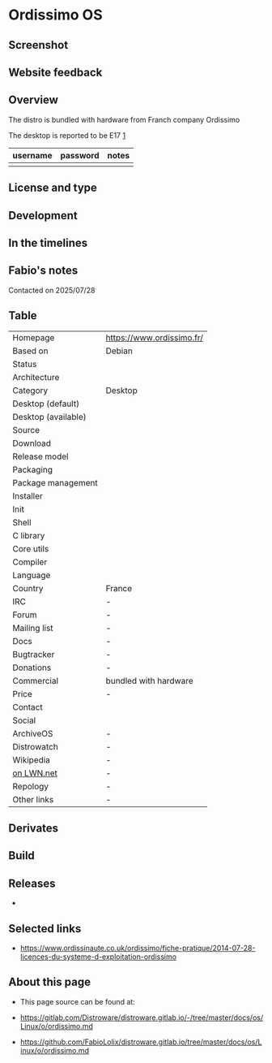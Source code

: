 # Ordissimo OS

## Screenshot


## Website feedback


## Overview

The distro is bundled with hardware from Franch company Ordissimo

The desktop is reported to be E17 [1](https://it.frwiki.wiki/wiki/Ordissimo)




| username | password | notes |
|----------|----------|-------|
|  |  |  |


## License and type



## Development



## In the timelines



## Fabio's notes

Contacted on 2025/07/28



## Table

|                       |  |
|-----------------------|--|
| Homepage              | <https://www.ordissimo.fr/> |
| Based on              | Debian |
| Status                |  |
| Architecture          |  |
| Category              | Desktop |
| Desktop (default)     |  |
| Desktop (available)   |  |
| Source                |  |
| Download              |  |
| Release model         |  |
| Packaging             |  |
| Package management    |  |
| Installer             |  |
| Init                  |  |
| Shell                 |  |
| C library             |  |
| Core utils            |  |
| Compiler              |  |
| Language              |  |
| Country               | France |
| IRC                   | - |
| Forum                 | - |
| Mailing list          | - |
| Docs                  | - |
| Bugtracker            | - |
| Donations             | - |
| Commercial            | bundled with hardware |
| Price                 | - |
| Contact               |  |
| Social                | <br> |
| ArchiveOS             | - |
| Distrowatch           | - |
| Wikipedia             | - |
| [on LWN.net](https://lwn.net/Distributions/) | - |
| Repology              | - |
| Other links           | - <br> |


## Derivates



## Build



## Releases

* 


## Selected links

* https://www.ordissinaute.co.uk/ordissimo/fiche-pratique/2014-07-28-licences-du-systeme-d-exploitation-ordissimo


## About this page

* This page source can be found at:

* <https://gitlab.com/Distroware/distroware.gitlab.io/-/tree/master/docs/os/Linux/o/ordissimo.md>
* <https://github.com/FabioLolix/distroware.gitlab.io/tree/master/docs/os/Linux/o/ordissimo.md>